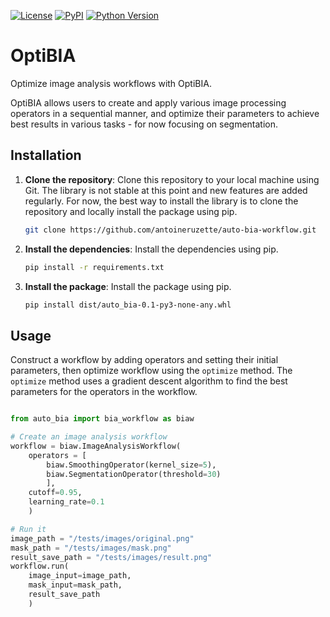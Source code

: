 [![License](https://img.shields.io/pypi/l/microsim.svg?color=green)](https://github.com/antoineruzette/auto-bia-workflow/blob/main/LICENSE)
[![PyPI](https://img.shields.io/pypi/v/auto-bia-workflow.svg?color=green)](https://pypi.org/project/auto-bia-workflow/)
[![Python Version](https://img.shields.io/pypi/pyversions/auto-bia-workflow.svg?color=green)](https://python.org)

# OptiBIA

Optimize image analysis workflows with OptiBIA.

OptiBIA allows users to create and apply various image processing operators in a sequential manner, and optimize their parameters to achieve best results in various tasks - for now focusing on segmentation. 

## Installation

1. **Clone the repository**: Clone this repository to your local machine using Git.
The library is not stable at this point and new features are added regularly. For now, the best way to install the library is to clone the repository and locally install the package using pip.

    ```bash
    git clone https://github.com/antoineruzette/auto-bia-workflow.git
    ```
2. **Install the dependencies**: Install the dependencies using pip.

    ```bash
    pip install -r requirements.txt
    ```
3. **Install the package**: Install the package using pip.

    ```bash
    pip install dist/auto_bia-0.1-py3-none-any.whl
    ```

## Usage
Construct a workflow by adding operators and setting their initial parameters, then optimize workflow using the `optimize` method. The `optimize` method uses a gradient descent algorithm to find the best parameters for the operators in the workflow.

```python

from auto_bia import bia_workflow as biaw

# Create an image analysis workflow
workflow = biaw.ImageAnalysisWorkflow(
    operators = [
        biaw.SmoothingOperator(kernel_size=5),
        biaw.SegmentationOperator(threshold=30)
        ], 
    cutoff=0.95, 
    learning_rate=0.1
    )

# Run it
image_path = "/tests/images/original.png"
mask_path = "/tests/images/mask.png"
result_save_path = "/tests/images/result.png"
workflow.run(
    image_input=image_path, 
    mask_input=mask_path, 
    result_save_path
    )
```
